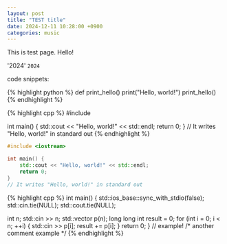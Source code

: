 ```yaml
---
layout: post
title: "TEST title"
date: 2024-12-11 10:28:00 +0900
categories: music
---
```


This is test page. Hello!

'2024'
`2024`

code snippets:

{% highlight python %}
def print_hello()
  print("Hello, world!")
print_hello()
{% endhighlight %}

{% highlight cpp %}
#include <iostream>

int main() {
    std::cout << "Hello, world!" << std::endl;
    return 0;
}
// It writes "Hello, world!" in standard out
{% endhighlight %}

```cpp
#include <iostream>

int main() {
    std::cout << "Hello, world!" << std::endl;
    return 0;
}
// It writes "Hello, world!" in standard out
```

{% highlight cpp %}
int main() {
  std::ios_base::sync_with_stdio(false);
  std::cin.tie(NULL);
  std::cout.tie(NULL);

  int n;
  std::cin >> n;
  std::vector<long long int> p(n);
  long long int result = 0;
  for (int i = 0; i < n; ++i) {
    std::cin >> p[i];
    result += p[i];
  }
  return 0;
}
// example!
/* another comment
example
*/
{% endhighlight %}